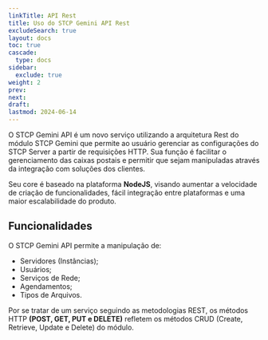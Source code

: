 ```yaml
---
linkTitle: API Rest
title: Uso do STCP Gemini API Rest
excludeSearch: true
layout: docs
toc: true
cascade:
  type: docs
sidebar:
  exclude: true
weight: 2
prev:
next:
draft:
lastmod: 2024-06-14
---
```

O STCP Gemini API é um novo serviço utilizando a arquitetura Rest do módulo STCP Gemini que permite ao usuário gerenciar as
configurações do STCP Server a partir de requisições HTTP. Sua função é facilitar o gerenciamento das caixas postais e permitir que sejam manipuladas através da integração com soluções dos clientes.

Seu core é baseado na plataforma **NodeJS**, visando aumentar a velocidade de criação de funcionalidades, fácil integração entre
plataformas e uma maior escalabilidade do produto.

## Funcionalidades

O STCP Gemini API permite a manipulação de:

* Servidores (Instâncias);
* Usuários;
* Serviços de Rede;
* Agendamentos;
* Tipos de Arquivos.

Por se tratar de um serviço seguindo as metodologias REST, os métodos HTTP **(POST, GET, PUT e DELETE)** refletem os métodos CRUD
(Create, Retrieve, Update e Delete) do módulo.

